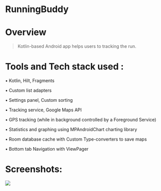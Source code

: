 # RunningBuddy


# Overview
> Kotlin-based Android app helps users to tracking the run.


# Tools and Tech stack used :
• Kotlin, Hilt, Fragments

• Custom list adapters

• Settings panel, Custom sorting

• Tracking service, Google Maps API

• GPS tracking (while in background controlled by a Foreground Service)

• Statistics and graphing using MPAndroidChart charting library

• Room database cache with Custom Type-converters to save maps

• Bottom tab Navigation with ViewPager




# Screenshots:

<a href="url"><img src="https://user-images.githubusercontent.com/61715367/211695027-d1730659-7542-48bc-8083-2936329722b9.png"></a>







